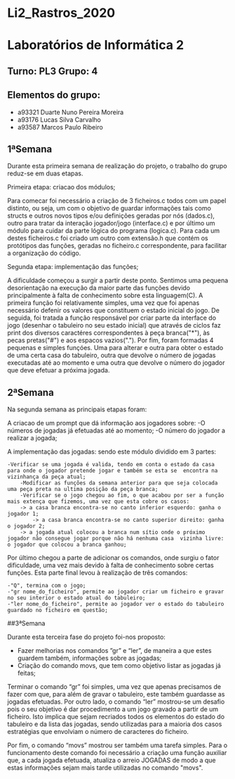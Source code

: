 # Li2_Rastros_2020
# Laboratórios de Informática 2

## Turno: PL3 Grupo: 4

## Elementos do grupo:
* a93321 Duarte Nuno Pereira Moreira
* a93176 Lucas Silva Carvalho
* a93587 Marcos Paulo Ribeiro

## 1ªSemana

Durante esta primeira semana de realização do projeto, o trabalho do grupo reduz-se em duas etapas.

Primeira etapa: criacao dos módulos; 

Para comecar foi necessário a criação de 3 ficheiros.c todos com um papel distinto, ou seja, um com o objetivo de guardar informações tais como structs e outros novos tipos e/ou definições geradas por nós (dados.c), outro para tratar da interação jogador/jogo (interface.c) e por último um módulo para cuidar da parte lógica do programa (logica.c). Para cada um destes ficheiros.c foi criado um outro com extensão.h que contém os protótipos das funções, geradas no ficheiro.c correspondente, para facilitar a organização do código.


Segunda etapa: implementação das funções;

A dificuldade começou a surgir a partir deste ponto. Sentimos uma pequena desorientação na execução da maior parte das funções devido principalmente à falta de conhecimento sobre esta linguagem(C).
A primeira função foi relativamente simples, uma vez que foi apenas necessário defenir os valores que constituem o estado inicial do jogo.
De seguida, foi tratada a função responsável por criar parte da interface do jogo (desenhar o tabuleiro no seu estado inicial) que através de ciclos faz print dos diversos caractéres correspondentes à peça branca("*"), às pecas pretas("#") e aos espacos vazios(".").
Por fim, foram formadas 4 pequenas e simples funçóes. Uma para alterar e outra para obter o estado de uma certa casa do tabuleiro, outra que devolve o número de jogadas executadas até ao momento e uma outra que devolve o número do jogador que deve efetuar a próxima jogada.

## 2ªSemana

Na segunda semana as principais etapas foram:

A criacao de um prompt que dá informação aos jogadores sobre:
	-O números de jogadas já efetuadas até ao momento;
	-O número do jogador a realizar a jogada;

A implementação das jogadas: sendo este módulo dividido em 3 partes:

	-Verificar se uma jogada é valida, tendo em conta o estado da casa para onde o jogador pretende jogar e também se esta se  encontra na vizinhança da peça atual;
        -Modificar as funções da semana anterior para que seja colocada uma peça preta na ultima posição da peça branca;
        -Verificar se o jogo chegou ao fim, o que acabou por ser a função mais extença que fizemos, uma vez que esta cobre os casos:
		-> a casa branca encontra-se no canto inferior esquerdo: ganha o jogador 1;
         	-> a casa branca encontra-se no canto superior direito: ganha o jogador 2;
		-> a jogada atual colocou a branca num sítio onde o próximo jogador não consegue jogar porque não há nenhuma casa  vizinha livre: o jogador que colocou a branca ganhou;

Por último chegou a parte de adicionar os comandos, onde surgiu o fator dificuldade, uma vez mais devido à falta de conhecimento sobre certas funções. Esta parte final
levou à realização de três comandos:

	-"Q", termina com o jogo;
	-"gr nome_do_ficheiro", permite ao jogador criar um ficheiro e gravar no seu interior o estado atual do tabuleiro;
	-"ler nome_do_ficheiro", permite ao jogador ver o estado do tabuleiro guardado no ficheiro em questão;
	
##3ªSemana


Durante esta terceira fase do projeto foi-nos proposto:
- Fazer melhorias nos comandos ”gr” e “ler”, de maneira a que estes guardem também, informações sobre as jogadas;
- Criação do comando movs, que tem como objetivo listar as jogadas já feitas;


Terminar o comando “gr” foi simples, uma vez que apenas precisamos de fazer com que, para além de gravar o tabuleiro, este também guardasse as jogadas efetuadas.
Por outro lado, o comando “ler” mostrou-se um desafio pois o seu objetivo é dar procedimento a um jogo gravado a partir de um ficheiro. Isto implica que sejam recriados todos os elementos do estado do tabuleiro e da lista das jogadas, sendo utilizadas para a maioria dos casos estratégias que envolviam o número de caracteres do ficheiro.

Por fim, o comando “movs” mostrou ser também uma tarefa simples. Para o funcionamento deste comando foi necessário a criação uma função auxiliar que, a cada jogada efetuada, atualiza o arreio JOGADAS de modo a que estas informações sejam mais tarde utilizadas no comando "movs".


